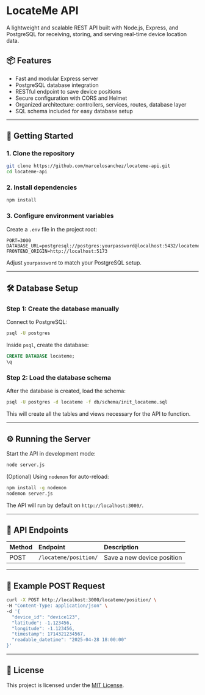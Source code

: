 # LocateMe API

A lightweight and scalable REST API built with Node.js, Express, and PostgreSQL for receiving, storing, and serving real-time device location data.

## 📦 Features

- Fast and modular Express server
- PostgreSQL database integration
- RESTful endpoint to save device positions
- Secure configuration with CORS and Helmet
- Organized architecture: controllers, services, routes, database layer
- SQL schema included for easy database setup

---

## 🚀 Getting Started

### 1. Clone the repository

```bash
git clone https://github.com/marcelosanchez/locateme-api.git
cd locateme-api
```

### 2. Install dependencies

```bash
npm install
```

### 3. Configure environment variables

Create a `.env` file in the project root:

```dotenv
PORT=3000
DATABASE_URL=postgresql://postgres:yourpassword@localhost:5432/locateme
FRONTEND_ORIGIN=http://localhost:5173
```

Adjust `yourpassword` to match your PostgreSQL setup.

---

## 🛠 Database Setup

### Step 1: Create the database manually

Connect to PostgreSQL:

```bash
psql -U postgres
```

Inside `psql`, create the database:

```sql
CREATE DATABASE locateme;
\q
```

### Step 2: Load the database schema

After the database is created, load the schema:

```bash
psql -U postgres -d locateme -f db/schema/init_locateme.sql
```

This will create all the tables and views necessary for the API to function.

---

## ⚙️ Running the Server

Start the API in development mode:

```bash
node server.js
```

(Optional) Using `nodemon` for auto-reload:

```bash
npm install -g nodemon
nodemon server.js
```

The API will run by default on `http://localhost:3000/`.

---

## 📡 API Endpoints

| Method | Endpoint | Description |
|:-------|:---------|:------------|
| POST | `/locateme/position/` | Save a new device position |

---

## 📜 Example POST Request

```bash
curl -X POST http://localhost:3000/locateme/position/ \
-H "Content-Type: application/json" \
-d '{
  "device_id": "device123",
  "latitude": -1.123456,
  "longitude": -1.123456,
  "timestamp": 1714321234567,
  "readable_datetime": "2025-04-28 18:00:00"
}'
```

---

## 📄 License

This project is licensed under the [MIT License](LICENSE).
